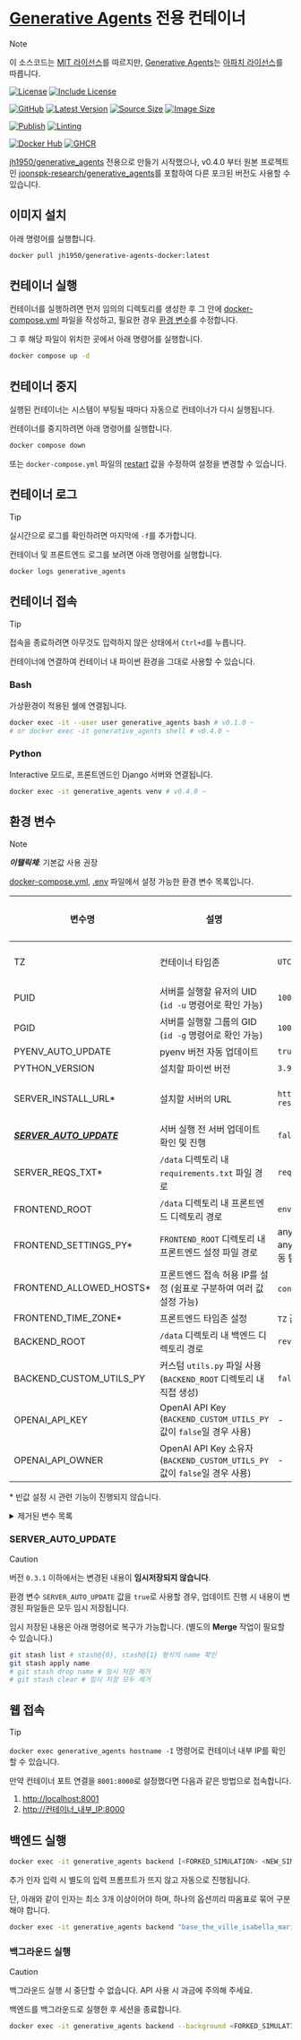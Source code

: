 # [Generative Agents](https://github.com/joonspk-research/generative_agents) 전용 컨테이너

> [!NOTE]
> 이 소스코드는 [MIT 라이선스](https://github.com/jh1950/generative-agents-docker/blob/main/LICENSE)를 따르지만,
> [Generative Agents](https://github.com/jh1950/generative_agents)는
> [아파치 라이선스](https://www.apache.org/licenses/LICENSE-2.0.txt)를 따릅니다.

[![License](https://img.shields.io/github/license/jh1950/generative-agents-docker?label=License)](https://github.com/jh1950/generative-agents-docker/blob/main/LICENSE)
[![Include License](https://img.shields.io/github/license/jh1950/generative_agents?&label=Include)](https://www.apache.org/licenses/LICENSE-2.0.txt)

[![GitHub](https://img.shields.io/badge/GitHub-Source-blue?logo=github)](https://github.com/jh1950/generative-agents-docker)
[![Latest Version](https://img.shields.io/github/v/release/jh1950/generative-agents-docker?label=Latest)](https://github.com/jh1950/generative-agents-docker/releases)
[![Source Size](https://img.shields.io/github/repo-size/jh1950/generative-agents-docker?label=Source)](https://github.com/jh1950/generative-agents-docker)
[![Image Size](https://img.shields.io/docker/image-size/jh1950/generative-agents-docker?label=Image)](https://hub.docker.com/r/jh1950/generative-agents-docker/tags)

[![Publish](https://github.com/jh1950/generative-agents-docker/actions/workflows/docker-publish.yml/badge.svg)](https://github.com/jh1950/generative-agents-docker/actions/workflows/docker-publish.yml)
[![Linting](https://github.com/jh1950/generative-agents-docker/actions/workflows/linting.yml/badge.svg)](https://github.com/jh1950/generative-agents-docker/actions/workflows/linting.yml)

[![Docker Hub](https://img.shields.io/badge/Docker-Hub-blue?logo=docker)](https://hub.docker.com/r/jh1950/generative-agents-docker)
[![GHCR](https://img.shields.io/badge/GHCR-Package-blue?logo=github)](https://github.com/jh1950/generative-agents-docker/pkgs/container/generative-agents-docker)

[jh1950/generative_agents](https://github.com/jh1950/generative_agents)
전용으로 만들기 시작했으나, v0.4.0 부터 원본 프로젝트인
[joonspk-research/generative_agents](https://github.com/joonspk-research/generative_agents)를
포함하여 다른 포크된 버전도 사용할 수 있습니다.



## 이미지 설치

아래 명령어를 실행합니다.

```bash
docker pull jh1950/generative-agents-docker:latest
```



## 컨테이너 실행

컨테이너를 실행하려면 먼저 임의의 디렉토리를 생성한 후 그 안에
[docker-compose.yml](https://github.com/jh1950/generative-agents-docker/blob/main/docker-compose.yml)
파일을 작성하고, 필요한 경우 [환경 변수](#환경-변수)를 수정합니다.

그 후 해당 파일이 위치한 곳에서 아래 명령어를 실행합니다.

```bash
docker compose up -d
```



## 컨테이너 중지

실행된 컨테이너는 시스템이 부팅될 때마다 자동으로 컨테이너가 다시 실행됩니다.

컨테이너를 중지하려면 아래 명령어를 실행합니다.

```bash
docker compose down
```

또는 `docker-compose.yml` 파일의
[restart](https://docs.docker.com/engine/containers/start-containers-automatically/#use-a-restart-policy)
값을 수정하여 설정을 변경할 수 있습니다.



## 컨테이너 로그

> [!TIP]
> 실시간으로 로그를 확인하려면 마지막에 `-f`를 추가합니다.

컨테이너 및 프론트엔드 로그를 보려면 아래 명령어를 실행합니다.

```bash
docker logs generative_agents
```



## 컨테이너 접속

> [!TIP]
> 접속을 종료하려면 아무것도 입력하지 않은 상태에서 `Ctrl+d`를 누릅니다.

컨테이너에 연결하여 컨테이너 내 파이썬 환경을 그대로 사용할 수 있습니다.

### Bash

가상환경이 적용된 쉘에 연결됩니다.

```bash
docker exec -it --user user generative_agents bash # v0.1.0 ~
# or docker exec -it generative_agents shell # v0.4.0 ~
```

### Python

Interactive 모드로, 프론트엔드인 Django 서버와 연결됩니다.

```bash
docker exec -it generative_agents venv # v0.4.0 ~
```



## 환경 변수

> [!NOTE]
> _**이탤릭체**_: 기본값 사용 권장

[docker-compose.yml](https://github.com/jh1950/generative-agents-docker/blob/main/docker-compose.yml),
[.env](https://github.com/jh1950/generative-agents-docker/blob/main/.env.example)
파일에서 설정 가능한 환경 변수 목록입니다.

| 변수명                                          | 설명                                                                       | 기본값                                                  | 설정 가능한 값                                                                                   | 추가된 버전 |
|-------------------------------------------------|----------------------------------------------------------------------------|---------------------------------------------------------|--------------------------------------------------------------------------------------------------|-------------|
| TZ                                              | 컨테이너 타임존                                                            | `UTC`                                                   | [TZ Identifiers(식별자)](https://en.wikipedia.org/wiki/List_of_tz_database_time_zones) 참고      | 0.1.0       |
| PUID                                            | 서버를 실행할 유저의 UID (`id -u` 명령어로 확인 가능)                      | `1000`                                                  | 1~                                                                                               | 0.1.0       |
| PGID                                            | 서버를 실행할 그룹의 GID (`id -g` 명령어로 확인 가능)                      | `1000`                                                  | 1~                                                                                               | 0.1.0       |
| PYENV_AUTO_UPDATE                               | pyenv 버전 자동 업데이트                                                   | `true`                                                  | boolean                                                                                          | 1.0.0       |
| PYTHON_VERSION                                  | 설치할 파이썬 버전                                                         | `3.9.12`                                                | [pyenv](https://github.com/pyenv/pyenv/tree/master/plugins/python-build/share/python-build) 참고 | 1.0.0       |
| SERVER_INSTALL_URL\*                            | 설치할 서버의 URL                                                          | `https://github.com/joonspk-research/generative_agents` | 원본 프로젝트 및 포크된 버전의 URL                                                               | 1.0.0       |
| _**[SERVER_AUTO_UPDATE](#server_auto_update)**_ | 서버 실행 전 서버 업데이트 확인 및 진행                                    | `false`                                                 | boolean                                                                                          | 1.0.0       |
| SERVER_REQS_TXT\*                               | `/data` 디렉토리 내 `requirements.txt` 파일 경로                           | `requirements.txt`                                      | `path`, `./to`, `/file`                                                                          | 1.0.0       |
| FRONTEND_ROOT                                   | `/data` 디렉토리 내 프론트엔드 디렉토리 경로                          | `environment/frontend_server`                           | `path`, `./to`, `/dir`                                                                           | 0.4.0       |
| FRONTEND_SETTINGS_PY\*                          | `FRONTEND_ROOT` 디렉토리 내 프론트엔드 설정 파일 경로                      | any1/any2.py, any1/any2/local.py인 경우 자동 탐지       | `path`, `./to`, `/file`                                                                          | 1.0.0       |
| FRONTEND_ALLOWED_HOSTS\*                        | 프론트엔드 접속 허용 IP를 설정 (쉼표로 구분하여 여러 값 설정 가능)         | `container`([컨테이너 내부 IP](#웹-접속))               | `IP`, `IP, Domain, ...`, `container`                                                             | 1.0.0       |
| FRONTEND_TIME_ZONE\*                            | 프론트엔드 타임존 설정                                                     | `TZ` 값 사용                                            | `TZ` 참고                                                                                        | 1.0.0       |
| BACKEND_ROOT                                    | `/data` 디렉토리 내 백엔드 디렉토리 경로                                   | `reverie/backend_server`                                | `path`, `./to`, `/dir`                                                                           | 0.5.0       |
| BACKEND_CUSTOM_UTILS_PY                         | 커스텀 `utils.py` 파일 사용 (`BACKEND_ROOT` 디렉토리 내 직접 생성)         | `false`                                                 | boolean                                                                                          | 1.0.0       |
| OPENAI_API_KEY                                  | OpenAI API Key (`BACKEND_CUSTOM_UTILS_PY` 값이 `false`일 경우 사용)        | -                                                       | `string`                                                                                         | 0.5.0       |
| OPENAI_API_OWNER                                | OpenAI API Key 소유자 (`BACKEND_CUSTOM_UTILS_PY` 값이 `false`일 경우 사용) | -                                                       | `string`                                                                                         | 0.5.0       |

\* 빈값 설정 시 관련 기능이 진행되지 않습니다.

<!-- markdownlint-disable-next-line -->
<details><summary>제거된 변수 목록</summary>

| 변수명        | 사용 가능한 버전 | 대체된 변수명           |
|---------------|------------------|-------------------------|
| REPO_URL      | 0.4.0 ~ 0.6.1    | SERVER_INSTALL_URL      |
| AUTO_UPDATE   | 0.2.0 ~ 0.6.1    | SERVER_AUTO_UPDATE      |
| REQUIREMENTS  | 0.6.0 ~ 0.6.1    | SERVER_REQS_TXT         |
| CONFIG_FILE   | 0.2.0 ~ 0.6.1    | FRONTEND_SETTINGS_PY    |
| ALLOWED_HOSTS | 0.1.0 ~ 0.6.1    | FRONTEND_ALLOWED_HOSTS  |
| SYNC_TZ       | 0.3.1 ~ 0.6.1    | FRONTEND_TIME_ZONE      |
| CUSTOM_UTILS  | 0.5.0 ~ 0.6.1    | BACKEND_CUSTOM_UTILS_PY |

</details>

### SERVER_AUTO_UPDATE

> [!CAUTION]
> 버전 `0.3.1` 이하에서는 변경된 내용이 **임시저장되지 않습니다**.

환경 변수 `SERVER_AUTO_UPDATE` 값을 `true`로 사용할 경우, 업데이트 진행 시 내용이 변경된 파일들은 모두 임시 저장됩니다.

임시 저장된 내용은 아래 명령어로 복구가 가능합니다.
(별도의 **Merge** 작업이 필요할 수 있습니다.)

```bash
git stash list # stash@{0}, stash@{1} 형식의 name 확인
git stash apply name
# git stash drop name # 임시 저장 제거
# git stash clear # 임시 저장 모두 제거
```



## 웹 접속

> [!TIP]
> `docker exec generative_agents hostname -I`
> 명령어로 컨테이너 내부 IP를 확인할 수 있습니다.

만약 컨테이너 포트 연결을 `8001:8000`로 설정했다면 다음과 같은 방법으로 접속합니다.

 1. <http://localhost:8001>
 2. <http://컨테이너_내부_IP:8000>



## 백엔드 실행

```bash
docker exec -it generative_agents backend [<FORKED_SIMULATION> <NEW_SIMULATION> [OPTION...]]
```

추가 인자 입력 시 별도의 입력 프롬프트가 뜨지 않고 자동으로 진행됩니다.

단, 아래와 같이 인자는 최소 3개 이상이어야 하며, 하나의 옵션끼리 따옴표로 묶어 구분해야 합니다.

```bash
docker exec -it generative_agents backend "base_the_ville_isabella_maria_klaus" "new_name" "option 1" "option 2"
```

### 백그라운드 실행

> [!CAUTION]
> 백그라운드 실행 시 중단할 수 없습니다.
> API 사용 시 과금에 주의해 주세요.

백엔드를 백그라운드로 실행한 후 세션을 종료합니다.

```bash
docker exec -it generative_agents backend --background <FORKED_SIMULATION> <NEW_SIMULATION> [OPTION...]
```
